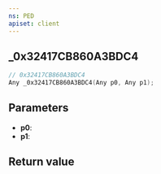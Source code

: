 ```yaml
---
ns: PED
apiset: client
---
```

## _0x32417CB860A3BDC4

```c
// 0x32417CB860A3BDC4
Any _0x32417CB860A3BDC4(Any p0, Any p1);
```


## Parameters
* **p0**:
* **p1**:

## Return value